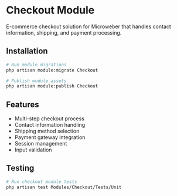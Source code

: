 # Checkout Module

E-commerce checkout solution for Microweber that handles contact information, shipping, and payment processing.

## Installation

```sh
# Run module migrations
php artisan module:migrate Checkout

# Publish module assets
php artisan module:publish Checkout
```

## Features

- Multi-step checkout process
- Contact information handling
- Shipping method selection
- Payment gateway integration
- Session management
- Input validation

## Testing

```bash
# Run checkout module tests
php artisan test Modules/Checkout/Tests/Unit

```




